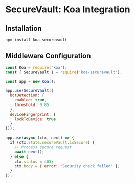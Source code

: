 # SecureVault: Koa Integration

## Installation
```bash
npm install koa-securevault
```

## Middleware Configuration
```javascript
const Koa = require('koa');
const { SecureVault } = require('koa-securevault');

const app = new Koa();

app.use(SecureVault({
  botDetection: {
    enabled: true,
    threshold: 0.85
  },
  deviceFingerprint: {
    lockToDevice: true
  }
}));

app.use(async (ctx, next) => {
  if (ctx.state.secureVault.isSecure) {
    // Process secure request
    await next();
  } else {
    ctx.status = 403;
    ctx.body = { error: 'Security check failed' };
  }
});
```
